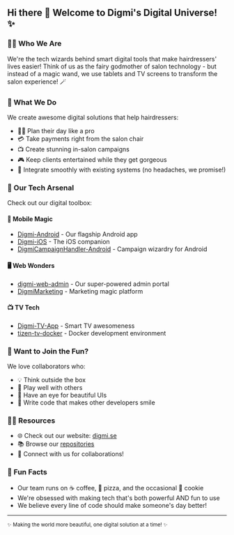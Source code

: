## Hi there 👋 Welcome to Digmi's Digital Universe! ✨

### 🙋‍♀️ Who We Are

We're the tech wizards behind smart digital tools that make hairdressers' lives easier! Think of us as the fairy godmother of salon technology - but instead of a magic wand, we use tablets and TV screens to transform the salon experience! 🪄

### 🎯 What We Do

We create awesome digital solutions that help hairdressers:

* 💇‍♀️ Plan their day like a pro
* 💳 Take payments right from the salon chair
* 📺 Create stunning in-salon campaigns
* 🎮 Keep clients entertained while they get gorgeous
* 🔄 Integrate smoothly with existing systems (no headaches, we promise!)

### 🚀 Our Tech Arsenal

Check out our digital toolbox:

#### 📱 Mobile Magic

* [Digmi-Android](https://github.com/digmiorg/Digmi-Android) - Our flagship Android app
* [Digmi-iOS](https://github.com/digmiorg/Digmi-iOS) - The iOS companion
* [DigmiCampaignHandler-Android](https://github.com/digmiorg/DigmiCampaignHandler-Android) - Campaign wizardry for Android

#### 🖥️ Web Wonders

* [digmi-web-admin](https://github.com/digmiorg/digmi-web-admin) - Our super-powered admin portal
* [DigmiMarketing](https://github.com/digmiorg/DigmiMarketing) - Marketing magic platform

#### 📺 TV Tech

* [Digmi-TV-App](https://github.com/digmiorg/Digmi-TV-App) - Smart TV awesomeness
* [tizen-tv-docker](https://github.com/digmiorg/tizen-tv-docker) - Docker development environment

### 🌈 Want to Join the Fun?

We love collaborators who:

* 💡 Think outside the box
* 🤝 Play well with others
* 🎨 Have an eye for beautiful UIs
* 🔧 Write code that makes other developers smile

### 👩‍💻 Resources

* 🌐 Check out our website: [digmi.se](https://www.digmi.se)
* 📚 Browse our [repositories](https://github.com/orgs/digmiorg/repositories)
* 🤝 Connect with us for collaborations!

### 🍿 Fun Facts

* Our team runs on ☕ coffee, 🍕 pizza, and the occasional 🍪 cookie
* We're obsessed with making tech that's both powerful AND fun to use
* We believe every line of code should make someone's day better!

***

<sub>✨ Making the world more beautiful, one digital solution at a time! ✨</sub>
